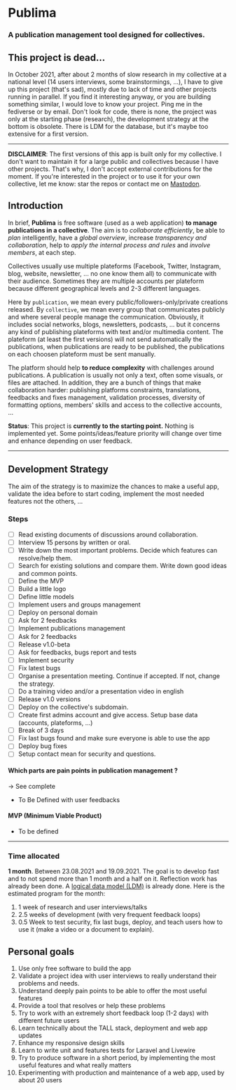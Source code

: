 # Publima
### A publication management tool designed for collectives.

## This project is dead...
In October 2021, after about 2 months of slow research in my collective at a national level (14 users interviews,  some brainstormings, ...), I have to give up this project (that's sad), mostly due to lack of time and other projects running in parallel. If you find it interesting anyway, or you are building something similar, I would love to know your project. Ping me in the fediverse or by email.
Don't look for code, there is none, the project was only at the starting phase (research), the development strategy at the bottom is obsolete. There is LDM for the database, but it's maybe too extensive for a first version.

-----
**DISCLAIMER**: The first versions of this app is built only for my collective. I don't want to maintain it for a large public and collectives because I have other projects. That's why, I don't accept external contributions for the moment. If you're interested in the project or to use it for your own collective, let me know: star the repos or contact me on [Mastodon](https://fosstodon.org/@samuelroland).

## Introduction
In brief, **Publima** is free software (used as a web application) **to manage publications in a collective**. The aim is to *collaborate efficiently*, be able to *plan* intelligently, have a *global overview*, increase *transparency and collaboration*, help to *apply the internal process and rules* and *involve members*, at each step.

Collectives usually use multiple plateforms (Facebook, Twitter, Instagram, blog, website, newsletter, ... no one know them all) to communicate with their audience. Sometimes they are multiple accounts per plateform because different geographical levels and 2-3 different languages.

Here by `publication`, we mean every public/followers-only/private creations released. By `collective`, we mean every group that communicates publicly and where several people manage the communication. Obviously, it includes social networks, blogs, newsletters, podcasts, ... but it concerns any kind of publishing plateforms with text and/or multimedia content. The plateform (at least the first versions) will not send automatically the publications, when publications are ready to be published, the publications on each choosen plateform must be sent manually.

The platform should help **to reduce complexity** with challenges around publications. A publication is usually not only a text, often some visuals, or files are attached. In addition, they are a bunch of things that make collaboration harder: publishing platforms constraints, translations, feedbacks and fixes management, validation processes, diversity of formatting options, members' skills and access to the collective accounts, ...

**Status**: This project is **currently to the starting point.** Nothing is implemented yet. Some points/ideas/feature priority will change over time and enhance depending on user feedback.

-----
## Development Strategy
The aim of the strategy is to maximize the chances to make a useful app, validate the idea before to start coding, implement the most needed features not the others, ...
### Steps
- [ ] Read existing documents of discussions around collaboration.
- [ ] Interview 15 persons by written or oral.
- [ ] Write down the most important problems. Decide which features can resolve/help them.
- [ ] Search for existing solutions and compare them. Write down good ideas and common points.
- [ ] Define the MVP
- [ ] Build a little logo
- [ ] Define little models
- [ ] Implement users and groups management
- [ ] Deploy on personal domain
- [ ] Ask for 2 feedbacks
- [ ] Implement publications management
- [ ] Ask for 2 feedbacks
- [ ] Release v1.0-beta
- [ ] Ask for feedbacks, bugs report and tests
- [ ] Implement security
- [ ] Fix latest bugs
- [ ] Organise a presentation meeting. Continue if accepted. If not, change the strategy.
- [ ] Do a training video and/or a presentation video in english
- [ ] Release v1.0 versions
- [ ] Deploy on the collective's subdomain.
- [ ] Create first admins account and give access. Setup base data (accounts, plateforms, ...)
- [ ] Break of 3 days
- [ ] Fix last bugs found and make sure everyone is able to use the app
- [ ] Deploy bug fixes
- [ ] Setup contact mean for security and questions.

#### Which parts are pain points in publication management ?
-> See complete
- To Be Defined with user feedbacks

#### MVP (Minimum Viable Product)
- To be defined

-----
### Time allocated
**1 month**. Between 23.08.2021 and 19.09.2021. The goal is to develop fast and to not spend more than 1 month and a half on it.
Reflection work has already been done. A [logical data model (LDM)](docs/MLD.png) is already done. Here is the estimated program for the month:
1. 1 week of research and user interviews/talks
1. 2.5 weeks of development (with very frequent feedback loops)
1. 0.5 Week to test security, fix last bugs, deploy, and teach users how to use it (make a video or a document to explain).

## Personal goals
1. Use only free software to build the app
1. Validate a project idea with user interviews to really understand their problems and needs.
1. Understand deeply pain points to be able to offer the most useful features
1. Provide a tool that resolves or help these problems
1. Try to work with an extremely short feedback loop (1-2 days) with different future users
1. Learn technically about the TALL stack, deployment and web app updates
1. Enhance my responsive design skills
1. Learn to write unit and features tests for Laravel and Livewire
1. Try to produce software in a short period, by implementing the most useful features and what really matters
1. Experimenting with production and maintenance of a web app, used by about 20 users
